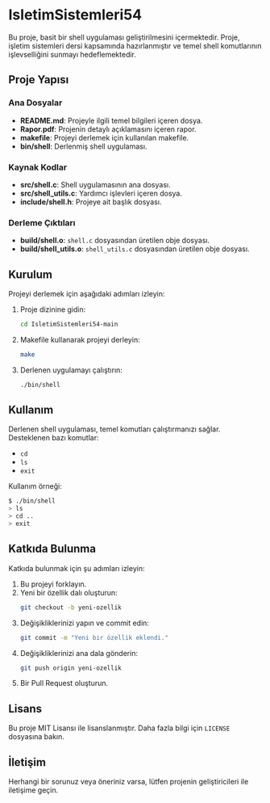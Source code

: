 # IsletimSistemleri54

Bu proje, basit bir shell uygulaması geliştirilmesini içermektedir. Proje, işletim sistemleri dersi kapsamında hazırlanmıştır ve temel shell komutlarının işlevselliğini sunmayı hedeflemektedir.

## Proje Yapısı

### Ana Dosyalar
- **README.md**: Projeyle ilgili temel bilgileri içeren dosya.
- **Rapor.pdf**: Projenin detaylı açıklamasını içeren rapor.
- **makefile**: Projeyi derlemek için kullanılan makefile.
- **bin/shell**: Derlenmiş shell uygulaması.

### Kaynak Kodlar
- **src/shell.c**: Shell uygulamasının ana dosyası.
- **src/shell_utils.c**: Yardımcı işlevleri içeren dosya.
- **include/shell.h**: Projeye ait başlık dosyası.

### Derleme Çıktıları
- **build/shell.o**: `shell.c` dosyasından üretilen obje dosyası.
- **build/shell_utils.o**: `shell_utils.c` dosyasından üretilen obje dosyası.

## Kurulum

Projeyi derlemek için aşağıdaki adımları izleyin:

1. Proje dizinine gidin:
   ```bash
   cd IsletimSistemleri54-main
   ```

2. Makefile kullanarak projeyi derleyin:
   ```bash
   make
   ```

3. Derlenen uygulamayı çalıştırın:
   ```bash
   ./bin/shell
   ```

## Kullanım

Derlenen shell uygulaması, temel komutları çalıştırmanızı sağlar. Desteklenen bazı komutlar:
- `cd`
- `ls`
- `exit`

Kullanım örneği:
```bash
$ ./bin/shell
> ls
> cd ..
> exit
```

## Katkıda Bulunma

Katkıda bulunmak için şu adımları izleyin:
1. Bu projeyi forklayın.
2. Yeni bir özellik dalı oluşturun:
   ```bash
   git checkout -b yeni-ozellik
   ```
3. Değişikliklerinizi yapın ve commit edin:
   ```bash
   git commit -m "Yeni bir özellik eklendi."
   ```
4. Değişikliklerinizi ana dala gönderin:
   ```bash
   git push origin yeni-ozellik
   ```
5. Bir Pull Request oluşturun.

## Lisans

Bu proje MIT Lisansı ile lisanslanmıştır. Daha fazla bilgi için `LICENSE` dosyasına bakın.

## İletişim

Herhangi bir sorunuz veya öneriniz varsa, lütfen projenin geliştiricileri ile iletişime geçin.
